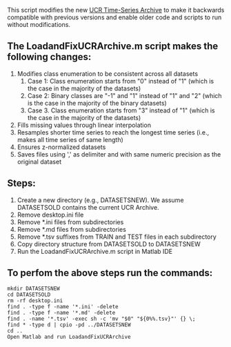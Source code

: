 This script modifies the new [UCR Time-Series Archive](https://www.cs.ucr.edu/%7Eeamonn/time_series_data_2018/) to make it backwards compatible with previous versions and enable older code and scripts to run without modifications.

## The LoadandFixUCRArchive.m script makes the following changes:

1. Modifies class enumeration to be consistent across all datasets
    1. Case 1: Class enumeration starts from "0" instead of "1" (which is the case in the majority of the datasets)
    2. Case 2: Binary classes are "-1" and "1" instead of "1" and "2" (which is the case in the majority of the binary datasets)
    3. Case 3. Class enumeration starts from "3" instead of "1" (which is the case in the majority of the datasets)
2. Fills missing values through linear interpolation
3. Resamples shorter time series to reach the longest time series (i.e., makes all time series of same length)
4. Ensures z-normalized datasets
5. Saves files using ',' as delimiter and with same numeric precision as the original dataset


## Steps:
1. Create a new directory (e.g., DATASETSNEW). We assume DATASETSOLD contains the current UCR Archive.
2. Remove desktop.ini file
3. Remove \*.ini files from subdirectories
4. Remove \*.md files from subdirectories
5. Remove \*.tsv suffixes from TRAIN and TEST files in each subdirectory
6. Copy directory structure from DATASETSOLD to DATASETSNEW
7. Run the LoadandFixUCRArchive.m script in Matlab IDE

## To perfom the above steps run the commands:

```
mkdir DATASETSNEW
cd DATASETSOLD
rm -rf desktop.ini
find . -type f -name '*.ini' -delete
find . -type f -name '*.md' -delete
find . -name '*.tsv' -exec sh -c 'mv "$0" "${0%%.tsv}"' {} \;
find * -type d | cpio -pd ../DATASETSNEW
cd ..
Open Matlab and run LoadandFixUCRArchive
```
